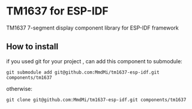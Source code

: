 # TM1637 for ESP-IDF    
TM1637 7-segment display component library for ESP-IDF framework
## How to install
if you used git for your project , can add this component to submodule:
```
git submodule add git@github.com:MmdMi/tm1637-esp-idf.git components/tm1637
```
otherwise:
```
git clone git@github.com:MmdMi/tm1637-esp-idf.git components/tm1637
```
